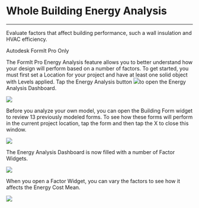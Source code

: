 # Whole Building Energy Analysis

----

Evaluate factors that affect building performance, such a wall insulation and HVAC efficiency.
 

Autodesk FormIt Pro Only

The FormIt Pro Energy Analysis feature allows you to better understand how your design will perform based on a number of factors. To get started, you must first set a Location for your project and have at least one solid object with Levels applied. Tap the Energy Analysis button ![](Images/GUID-4B5571DF-D3B2-4693-85FF-5BED468431BB-low.png)to open the Energy Analysis Dashboard.

![](Images/GUID-3E4C5B8A-ECB5-4705-A0BA-876F0E53E35C-low.png)

Before you analyze your own model, you can open the Building Form widget to review 13 previously modeled forms. To see how these forms will perform in the current project location, tap the form and then tap the X to close this window.

![](Images/GUID-BC1697A6-5AE3-42C8-855A-253F7047657A-low.jpg)

The Energy Analysis Dashboard is now filled with a number of Factor Widgets.

![](Images/GUID-C96F9F10-F0AB-4F52-B6E3-94D184E5DB28-low.jpg)

When you open a Factor Widget, you can vary the factors to see how it affects the Energy Cost Mean.

![](Images/GUID-3E6202EB-6402-4C51-877A-76363729359A-low.png)
